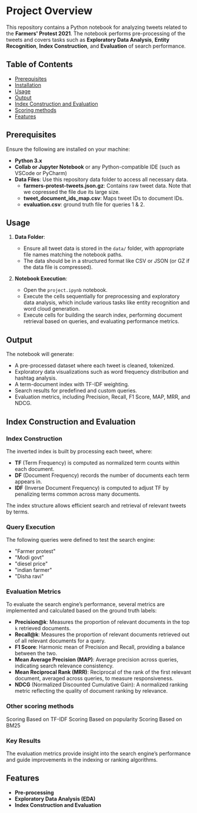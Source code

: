 # Project Overview

This repository contains a Python notebook for analyzing tweets related to the **Farmers' Protest 2021**.  The notebook performs pre-processing of the tweets and covers tasks such as **Exploratory Data Analysis**, **Entity Recognition**, **Index Construction**, and **Evaluation** of search performance.

## Table of Contents
- [Prerequisites](#prerequisites)
- [Installation](#installation)
- [Usage](#usage)
- [Output](#output)
- [Index Construction and Evaluation](#index-construction-and-evaluation)
- [Scoring methods](#Scoring-methods)
- [Features](#features)
  

## Prerequisites

Ensure the following are installed on your machine:

- **Python 3.x**
- **Collab or Jupyter Notebook** or any Python-compatible IDE (such as VSCode or PyCharm)
- **Data Files**: Use this repository data folder to access all necessary data.
  - **farmers-protest-tweets.json.gz**: Contains raw tweet data. Note that we copressed the file due its large size.
  - **tweet_document_ids_map.csv**: Maps tweet IDs to document IDs.
  - **evaluation.csv**: ground truth file for queries 1 & 2.

## Usage

1. **Data Folder**:
   - Ensure all tweet data is stored in the `data/` folder, with appropriate file names matching the notebook paths.
   - The data should be in a structured format like CSV or JSON (or GZ if the data file is compressed).

2. **Notebook Execution**:
   - Open the `project.ipynb` notebook.
   - Execute the cells sequentially for preprocessing and exploratory data analysis, which include various tasks like entity recognition and word cloud generation.
   - Execute cells for building the search index, performing document retrieval based on queries, and evaluating performance metrics.

## Output

The notebook will generate:
- A pre-processed dataset where each tweet is cleaned, tokenized.
- Exploratory data visualizations such as word frequency distribution and hashtag analysis.
- A term-document index with TF-IDF weighting.
- Search results for predefined and custom queries.
- Evaluation metrics, including Precision, Recall, F1 Score, MAP, MRR, and NDCG.

## Index Construction and Evaluation

### Index Construction

The inverted index is built by processing each tweet, where:
- **TF** (Term Frequency) is computed as normalized term counts within each document.
- **DF** (Document Frequency) records the number of documents each term appears in.
- **IDF** (Inverse Document Frequency) is computed to adjust TF by penalizing terms common across many documents.

The index structure allows efficient search and retrieval of relevant tweets by terms.

### Query Execution

The following queries were defined to test the search engine:
- "Farmer protest"
- "Modi govt"
- "diesel price"
- "indian farmer"
- "Disha ravi"

### Evaluation Metrics

To evaluate the search engine’s performance, several metrics are implemented and calculated based on the ground truth labels:
- **Precision@k**: Measures the proportion of relevant documents in the top `k` retrieved documents.
- **Recall@k**: Measures the proportion of relevant documents retrieved out of all relevant documents for a query.
- **F1 Score**: Harmonic mean of Precision and Recall, providing a balance between the two.
- **Mean Average Precision (MAP)**: Average precision across queries, indicating search relevance consistency.
- **Mean Reciprocal Rank (MRR)**: Reciprocal of the rank of the first relevant document, averaged across queries, to measure responsiveness.
- **NDCG** (Normalized Discounted Cumulative Gain): A normalized ranking metric reflecting the quality of document ranking by relevance.

### Other scoring methods
Scoring Based on TF-IDF
Scoring Based on popularity
Scoring Based on BM25


### Key Results
The evaluation metrics provide insight into the search engine’s performance and guide improvements in the indexing or ranking algorithms.

## Features

- **Pre-processing**
- **Exploratory Data Analysis (EDA)**
- **Index Construction and Evaluation**
